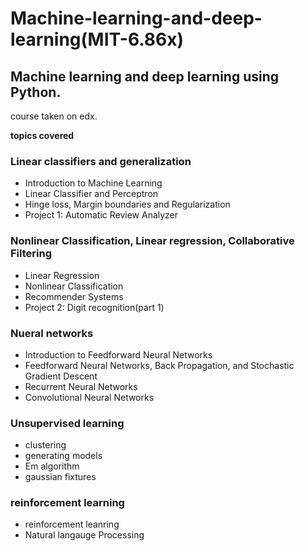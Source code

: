 # Machine-learning-and-deep-learning(MIT-6.86x)
<h2>Machine learning and deep learning using Python.</h2>
<p>course taken on edx.</p>
<b>topics covered</b>
<h3>Linear classifiers and generalization
</h3>

<ul>
  <li>Introduction to Machine Learning</li>
  <li>Linear Classifier and Perceptron</li>
  <li>Hinge loss, Margin boundaries and Regularization</li>
  <li>Project 1: Automatic Review Analyzer</li>
</ul>  


<h3>Nonlinear Classification, Linear regression, Collaborative Filtering
</h3>

<ul>
  <li>Linear Regression</li>
  <li>Nonlinear Classification</li>
  <li>Recommender Systems</li>
  <li>Project 2: Digit recognition(part 1)</li>
</ul>

<h3>Nueral networks</h3>
<ul>
  <li>Introduction to Feedforward Neural Networks</li>
  <li>Feedforward Neural Networks, Back Propagation, and Stochastic Gradient Descent</li>
  <li>Recurrent Neural Networks</li>
  <li>Convolutional Neural Networks</li>
 </ul>
 <h3>Unsupervised learning</h3>
 <ul>
  <li>clustering</li>
  <li>generating models</li>
  <li>Em algorithm</li>
  <li>gaussian fixtures</li>
  </ul>
  <h3> reinforcement learning</h3>
  <ul>
  <li>reinforcement leanring</li>
  <li>Natural langauge Processing</li>
 </ul>
    
